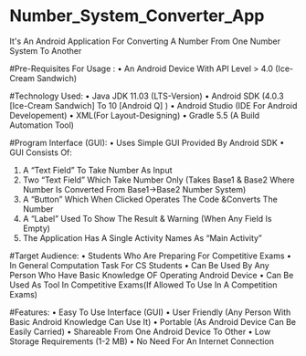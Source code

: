 # Number_System_Converter_App
It's An Android Application For Converting A Number From One Number System To Another

#Pre-Requisites For Usage :
•	An Android Device With API Level > 4.0 (Ice-Cream Sandwich)

#Technology Used:
•	Java JDK 11.03 (LTS-Version)
•	Android SDK (4.0.3 [Ice-Cream Sandwich] To 10 [Android Q] )
•	Android Studio (IDE For Android Developement)
•	XML(For Layout-Designing)
•	Gradle 5.5 (A Build Automation Tool)

#Program Interface (GUI): 
•	Uses Simple GUI Provided By Android SDK
•	GUI Consists Of:
1.	A “Text Field” To Take Number As Input 
2.	Two “Text Field” Which Take Number Only
(Takes Base1 & Base2 Where Number Is Converted From Base1->Base2 Number System)
3.	A “Button” Which When Clicked Operates The Code &Converts The Number
4.	A “Label” Used To Show The Result & Warning (When Any Field Is Empty)
5.	The Application Has A Single Activity Names As “Main Activity”

#Target Audience:
•	Students Who Are Preparing For Competitive Exams 
•	In General Computation Task For CS Students 
•	Can Be Used By Any Person Who Have Basic Knowledge OF Operating Android Device
•	Can Be Used As Tool In Competitive Exams(If Allowed To Use In A Competition Exams)

#Features:
•	Easy To Use Interface (GUI)
•	User Friendly (Any Person With Basic Android Knowledge Can Use It)
•	Portable (As Android Device Can Be Easily Carried)
•	Shareable From One Android Device To Other
•	Low Storage Requirements (1-2 MB)
•	No Need For An Internet Connection 
